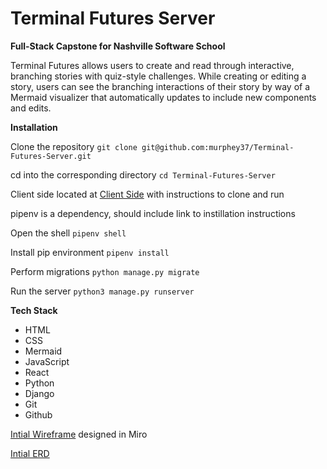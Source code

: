 # Terminal Futures Server

**Full-Stack Capstone for Nashville Software School**

Terminal Futures allows users to create and read through interactive, branching stories with quiz-style challenges. While creating or editing a story, users can see the branching interactions of their story by way of a Mermaid visualizer that automatically updates to include new components and edits. 

**Installation**

Clone the repository `git clone git@github.com:murphey37/Terminal-Futures-Server.git`

cd into the corresponding directory `cd Terminal-Futures-Server`

Client side located at [Client Side](https://github.com/murphey37/Terminal-Futures-Client) with instructions to clone and run

pipenv is a dependency, should include link to instillation instructions

Open the shell `pipenv shell`

Install pip environment `pipenv install`

Perform migrations `python manage.py migrate`

Run the server `python3 manage.py runserver`

**Tech Stack**

- HTML
- CSS
- Mermaid
- JavaScript
- React
- Python
- Django
- Git
- Github

[Intial Wireframe](https://miro.com/app/board/uXjVPaFdJh4=/) designed in Miro

[Intial ERD](https://dbdiagram.io/d/6320dd8f0911f91ba5a16670)
